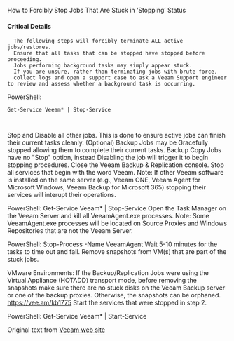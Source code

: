 How to Forcibly Stop Jobs That Are Stuck in ‘Stopping’ Status

#### Critical Details


```
  The following steps will forcibly terminate ALL active jobs/restores.
  Ensure that all tasks that can be stopped have stopped before proceeding.
  Jobs performing background tasks may simply appear stuck.
  If you are unsure, rather than terminating jobs with brute force, 
  collect logs and open a support case to ask a Veeam Support engineer to review and assess whether a background task is occurring.
  ```
PowerShell:
```
Get-Service Veeam* | Stop-Service
```

```
```

```
```

Stop and Disable all other jobs.
This is done to ensure active jobs can finish their current tasks cleanly.
(Optional) Backup Jobs may be Gracefully stopped allowing them to complete their current tasks.
Backup Copy Jobs have no "Stop" option, instead Disabling the job will trigger it to begin stopping procedures.
Close the Veeam Backup & Replication console.
Stop all services that begin with the word Veeam.
Note: If other Veeam software is installed on the same server (e.g.,  Veeam ONE, Veeam Agent for Microsoft Windows, Veeam Backup for Microsoft 365) stopping their services will interupt their operations.

PowerShell:
Get-Service Veeam* | Stop-Service
Open the Task Manager on the Veeam Server and kill all VeeamAgent.exe processes.
Note: Some VeeamAgent.exe processes will be located on Source Proxies and Windows Repositories that are not the Veeam Server.

PowerShell:
Stop-Process -Name VeeamAgent
Wait 5-10 minutes for the tasks to time out and fail. 
Remove snapshots from VM(s) that are part of the stuck jobs.

VMware Environments: If the Backup/Replication Jobs were using the Virtual Appliance (HOTADD) transport mode, before removing the snapshots make sure there are no stuck disks on the Veeam Backup server or one of the backup proxies. Otherwise, the snapshots can be orphaned. https://vee.am/kb1775
Start the services that were stopped in step 2.

PowerShell:
Get-Service Veeam* | Start-Service


Original text from [Veeam web site](https://www.veeam.com/kb1727)

